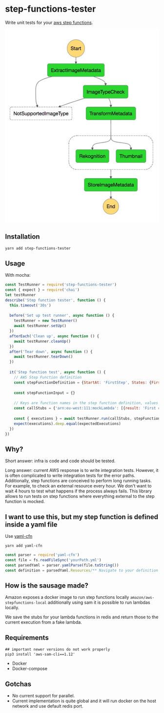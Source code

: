 # step-functions-tester

Write unit tests for your [aws step functions](https://aws.amazon.com/step-functions/?step-functions.sort-by=item.additionalFields.postDateTime&step-functions.sort-order=desc).

![step-function-sample](./step-function-sample.png)

## Installation

```
yarn add step-functions-tester
```

## Usage
With mocha:

```javascript 1.8
const TestRunner = require('step-functions-tester')
const { expect } = require('chai')
let testRunner
describe('Step function tester', function () {
  this.timeout('30s')

  before('Set up test runner', async function () {
    testRunner = new TestRunner()
    await testRunner.setUp()
  })
  afterEach('Clean up', async function () {
    await testRunner.cleanUp()
  })
  after('Tear down', async function () {
    await testRunner.tearDown()
  })

  it('Step function test', async function () {
    // AWS Step Function definition
    const stepFunctionDefinition = {StartAt: 'FirstStep', States: {FirstStep: { /* ... */}}}

    const stepFunctionInput = {}

    // Keys are function names in the step function definition, values are arrays of calls
    const callStubs = {'arn:eu-west:111:mockLambda': [{result: 'First call result'}, {result: 'Second call result'}], /*... */}
    
    const { executions } = await testRunner.run(callStubs, stepFunctionDefinition, stepFunctionInput)
    expect(executions).deep.equal(expectedExecutions)
  })
})
```

## Why?
Short answer: infra is code and code should be tested.

Long answer: current AWS response is to write integration tests. However, it is often complicated to write integration tests for the error paths. Additionally, step functions are conceived to perform long running tasks. For example, to check an external resource every hour. We don't want to wait 4 hours to test what happens if the process always fails. This library allows to run tests on step functions where everything external to the step function is mocked.

## I want to use this, but my step function is defined inside a yaml file
Use [yaml-cfn](https://www.npmjs.com/package/yaml-cfn)

```
yarn add yaml-cfn
```

```javascript 1.8
const parser = require('yaml-cfn')
const file = fs.readFileSync('yourPath.yml')
const parsedYaml = parser.yamlParse(file.toString())
const definition = parsedYaml.Resources/** Navigate to your definition **/

```

## How is the sausage made?

Amazon exposes a docker image to run step functions locally `amazon/aws-stepfunctions-local` additionally using sam it is possible to run lambdas locally.

We save the stubs for your lambda functions in redis and return those to the current execution from a fake lambda.


## Requirements

```
## important newer versions do not work properly
pip3 install 'aws-sam-cli==1.12'
```

* Docker
* Docker-compose



## Gotchas
* No current support for parallel.
* Current implementation is quite global and it will run docker on the host network and use default redis port. 
